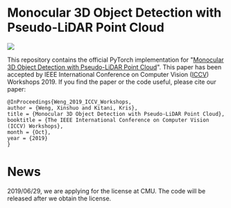# Monocular 3D Object Detection with Pseudo-LiDAR Point Cloud

<img align="center" src="https://github.com/xinshuoweng/Mono3D_PLiDAR/blob/master/github_demo.gif">

This repository contains the official PyTorch implementation for "[Monocular 3D Object Detection with Pseudo-LiDAR Point Cloud](https://arxiv.org/pdf/1903.09847.pdf)". This paper has been accepted by IEEE International Conference on Computer Vision ([ICCV](http://iccv2019.thecvf.com/)) Workshops 2019. If you find the paper or the code useful, please cite our paper:

```
@InProceedings{Weng_2019_ICCV_Workshops,
author = {Weng, Xinshuo and Kitani, Kris},
title = {Monocular 3D Object Detection with Pseudo-LiDAR Point Cloud},
booktitle = {The IEEE International Conference on Computer Vision (ICCV) Workshops},
month = {Oct},
year = {2019}
}
```
# News
2019/06/29, we are applying for the license at CMU. The code will be released after we obtain the license.
